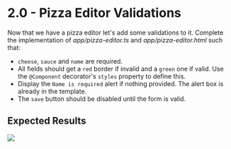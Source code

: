 # 2.0 - Pizza Editor Validations

Now that we have a pizza editor let's add some validations to it. Complete the implementation of _*app/pizza-editor.ts*_ and _*app/pizza-editor.html*_ such that:

- `cheese`, `sauce` and `name` are required.
- All fields should get a `red` border if invalid and a `green` one if valid. Use the `@Component` decorator's `styles` property to define this.
- Display the `Name is required` alert if nothing provided. The alert box is already in the template.
- The `save` button should be disabled until the form is valid.


## Expected Results

![](/exercises/forms/2.0-PizzaEditorValidations/pizza-editor-validations.gif)

